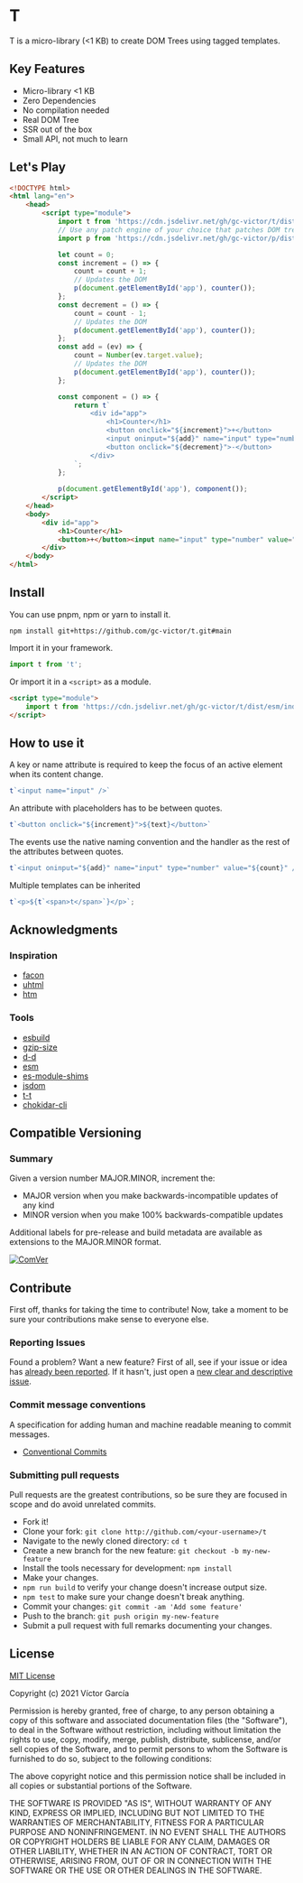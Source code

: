 # T

T is a micro-library (<1 KB) to create DOM Trees using tagged templates.

## Key Features

- Micro-library <1 KB
- Zero Dependencies
- No compilation needed
- Real DOM Tree
- SSR out of the box
- Small API, not much to learn

## Let's Play

```html
<!DOCTYPE html>
<html lang="en">
    <head>
        <script type="module">
            import t from 'https://cdn.jsdelivr.net/gh/gc-victor/t/dist/esm/index.js';
            // Use any patch engine of your choice that patches DOM trees
            import p from 'https://cdn.jsdelivr.net/gh/gc-victor/p/dist/esm/index.js';

            let count = 0;
            const increment = () => {
                count = count + 1;
                // Updates the DOM
                p(document.getElementById('app'), counter());
            };
            const decrement = () => {
                count = count - 1;
                // Updates the DOM
                p(document.getElementById('app'), counter());
            };
            const add = (ev) => {
                count = Number(ev.target.value);
                // Updates the DOM
                p(document.getElementById('app'), counter());
            };

            const component = () => {
                return t`
                    <div id="app">
                        <h1>Counter</h1>
                        <button onclick="${increment}">+</button>
                        <input oninput="${add}" name="input" type="number" value="${count}" />
                        <button onclick="${decrement}">-</button>
                    </div>
                `;
            };
            
            p(document.getElementById('app'), component());
        </script>
    </head>
    <body>
        <div id="app">
            <h1>Counter</h1>
            <button>+</button><input name="input" type="number" value="0"><button>-</button>
        </div>
    </body>
</html>
```

## Install

You can use pnpm, npm or yarn to install it.

```console
npm install git+https://github.com/gc-victor/t.git#main
```

Import it in your framework.

```js
import t from 't';
```

Or import it in a `<script>` as a module.

```html
<script type="module">
    import t from 'https://cdn.jsdelivr.net/gh/gc-victor/t/dist/esm/index.js';
</script>
```

## How to use it

A key or name attribute is required to keep the focus of an active element when its content change.

```javascript
t`<input name="input" />`
```

An attribute with placeholders has to be between quotes.

```javascript
t`<button onclick="${increment}">${text}</button>`
```

The events use the native naming convention and the handler as the rest of the attributes between quotes.

```javascript
t`<input oninput="${add}" name="input" type="number" value="${count}" />`
```

Multiple templates can be inherited

```javascript
t`<p>${t`<span>t</span>`}</p>`;
```

## Acknowledgments

### Inspiration

-   [facon](https://github.com/terkelg/facon)
-   [uhtml](https://github.com/WebReflection/uhtml)
-   [htm](https://github.com/developit/htm)

### Tools

-   [esbuild](https://esbuild.github.io/)
-   [gzip-size](https://esbuild.github.io/)
-   [d-d](https://github.com/gc-victor/d-d)
-   [esm](https://github.com/standard-things/esm)
-   [es-module-shims](https://github.com/guybedford/es-module-shims)
-   [jsdom](https://github.com/jsdom/jsdom)
-   [t-t](https://github.com/gc-victor/t-t)
-   [chokidar-cli](https://github.com/kimmobrunfeldt/chokidar-cli)

## Compatible Versioning

### Summary

Given a version number MAJOR.MINOR, increment the:

- MAJOR version when you make backwards-incompatible updates of any kind
- MINOR version when you make 100% backwards-compatible updates

Additional labels for pre-release and build metadata are available as extensions to the MAJOR.MINOR format.

[![ComVer](https://img.shields.io/badge/ComVer-compliant-brightgreen.svg)](https://github.com/staltz/comver)

## Contribute

First off, thanks for taking the time to contribute!
Now, take a moment to be sure your contributions make sense to everyone else.

### Reporting Issues

Found a problem? Want a new feature? First of all, see if your issue or idea has [already been reported](../../issues).
If it hasn't, just open a [new clear and descriptive issue](../../issues/new).

### Commit message conventions

A specification for adding human and machine readable meaning to commit messages.

- [Conventional Commits](https://www.conventionalcommits.org/en/v1.0.0/)

### Submitting pull requests

Pull requests are the greatest contributions, so be sure they are focused in scope and do avoid unrelated commits.

-   Fork it!
-   Clone your fork: `git clone http://github.com/<your-username>/t`
-   Navigate to the newly cloned directory: `cd t`
-   Create a new branch for the new feature: `git checkout -b my-new-feature`
-   Install the tools necessary for development: `npm install`
-   Make your changes.
-   `npm run build` to verify your change doesn't increase output size.
-   `npm test` to make sure your change doesn't break anything.
-   Commit your changes: `git commit -am 'Add some feature'`
-   Push to the branch: `git push origin my-new-feature`
-   Submit a pull request with full remarks documenting your changes.

## License

[MIT License](https://github.com/gc-victor/t/blob/master/LICENSE)

Copyright (c) 2021 Víctor García

Permission is hereby granted, free of charge, to any person obtaining a copy
of this software and associated documentation files (the "Software"), to deal
in the Software without restriction, including without limitation the rights
to use, copy, modify, merge, publish, distribute, sublicense, and/or sell
copies of the Software, and to permit persons to whom the Software is
furnished to do so, subject to the following conditions:

The above copyright notice and this permission notice shall be included in all
copies or substantial portions of the Software.

THE SOFTWARE IS PROVIDED "AS IS", WITHOUT WARRANTY OF ANY KIND, EXPRESS OR
IMPLIED, INCLUDING BUT NOT LIMITED TO THE WARRANTIES OF MERCHANTABILITY,
FITNESS FOR A PARTICULAR PURPOSE AND NONINFRINGEMENT. IN NO EVENT SHALL THE
AUTHORS OR COPYRIGHT HOLDERS BE LIABLE FOR ANY CLAIM, DAMAGES OR OTHER
LIABILITY, WHETHER IN AN ACTION OF CONTRACT, TORT OR OTHERWISE, ARISING FROM,
OUT OF OR IN CONNECTION WITH THE SOFTWARE OR THE USE OR OTHER DEALINGS IN THE
SOFTWARE.

